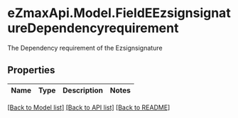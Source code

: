 # eZmaxApi.Model.FieldEEzsignsignatureDependencyrequirement
The Dependency requirement of the Ezsignsignature

## Properties

Name | Type | Description | Notes
------------ | ------------- | ------------- | -------------

[[Back to Model list]](../README.md#documentation-for-models) [[Back to API list]](../README.md#documentation-for-api-endpoints) [[Back to README]](../README.md)

